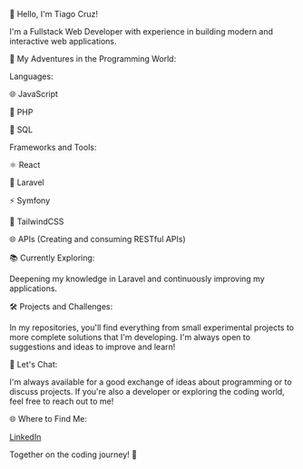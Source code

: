 👋 Hello, I'm Tiago Cruz!

I'm a Fullstack Web Developer with experience in building modern and interactive web applications.

🚀 My Adventures in the Programming World:

Languages:

🌐 JavaScript

🐘 PHP

💾 SQL

Frameworks and Tools:

⚛️ React

🚀 Laravel

⚡ Symfony

🎨 TailwindCSS

🌐 APIs (Creating and consuming RESTful APIs)

📚 Currently Exploring:

Deepening my knowledge in Laravel and continuously improving my applications.

🛠️ Projects and Challenges:

In my repositories, you'll find everything from small experimental projects to more complete solutions that I'm developing. I'm always open to suggestions and ideas to improve and learn!

💬 Let's Chat:

I'm always available for a good exchange of ideas about programming or to discuss projects. If you're also a developer or exploring the coding world, feel free to reach out to me!

🌐 Where to Find Me:

[LinkedIn](https://www.linkedin.com/in/tiagocruz1224/)

Together on the coding journey! 🚀
